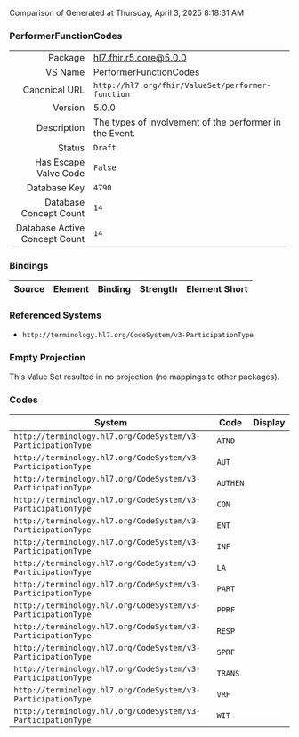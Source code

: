 Comparison of 
Generated at Thursday, April 3, 2025 8:18:31 AM

### PerformerFunctionCodes

|      |     |
| ---: | --- |
| Package | hl7.fhir.r5.core@5.0.0 |
| VS Name | PerformerFunctionCodes |
| Canonical URL | `http://hl7.org/fhir/ValueSet/performer-function` |
| Version | 5.0.0 |
| Description | The types of involvement of the performer in the Event. |
| Status | `Draft` |
| Has Escape Valve Code | `False` |
| Database Key | `4790` |
| Database Concept Count | `14` |
| Database Active Concept Count | `14` |
### Bindings

| Source | Element | Binding | Strength | Element Short |
| ------ | ------- | ------- | -------- | ------------- |

### Referenced Systems

* `http://terminology.hl7.org/CodeSystem/v3-ParticipationType`
### Empty Projection

This Value Set resulted in no projection (no mappings to other packages).

### Codes

| System | Code | Display |
| ------ | ---- | ------- |
| `http://terminology.hl7.org/CodeSystem/v3-ParticipationType` | `ATND` |  |
| `http://terminology.hl7.org/CodeSystem/v3-ParticipationType` | `AUT` |  |
| `http://terminology.hl7.org/CodeSystem/v3-ParticipationType` | `AUTHEN` |  |
| `http://terminology.hl7.org/CodeSystem/v3-ParticipationType` | `CON` |  |
| `http://terminology.hl7.org/CodeSystem/v3-ParticipationType` | `ENT` |  |
| `http://terminology.hl7.org/CodeSystem/v3-ParticipationType` | `INF` |  |
| `http://terminology.hl7.org/CodeSystem/v3-ParticipationType` | `LA` |  |
| `http://terminology.hl7.org/CodeSystem/v3-ParticipationType` | `PART` |  |
| `http://terminology.hl7.org/CodeSystem/v3-ParticipationType` | `PPRF` |  |
| `http://terminology.hl7.org/CodeSystem/v3-ParticipationType` | `RESP` |  |
| `http://terminology.hl7.org/CodeSystem/v3-ParticipationType` | `SPRF` |  |
| `http://terminology.hl7.org/CodeSystem/v3-ParticipationType` | `TRANS` |  |
| `http://terminology.hl7.org/CodeSystem/v3-ParticipationType` | `VRF` |  |
| `http://terminology.hl7.org/CodeSystem/v3-ParticipationType` | `WIT` |  |
